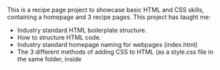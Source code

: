 This is a recipe page project to showcase basic HTML and CSS skills, containing a homepage and 3 recipe pages. This project has taught me:
- Industry standard HTML boilerplate structure.
- How to structure HTML code.
- Industry standard homepage naming for webpages (index.html)
- The 3 different methods of adding CSS to HTML (as a style.css file in the same folder, inside <style> inside <head>, within HTML tags)
- How to use CSS to change colors and text features (font-style, font-weight, etc).
- How to add images to pages and centre them.
- How to adjust the padding, margin and borders of items on a page.

The homepage (index.html) contains:
- A logo centred at the top of the screen (images generated from: https://cooltext.com/)
- An image centred image, an unordered list of 3 dishes (images generated from: https://designer.microsoft.com/image-creator)
- An unordered list of 3 dishes, seperated and padded.
- CSS styling: background, text color, image border, list item border, list item background color fill

Each recipe page contains: 
- A logo centred at the top of the screen (images generated from: https://cooltext.com/)
- An image centred image, an unordered list of 3 dishes (images generated from: https://designer.microsoft.com/image-creator)
- An unordered list of ingredients with the heading 'Ingredients:'
- An ordered list of recipe instructions
- CSS styling: background color, text color, image color, header styling

